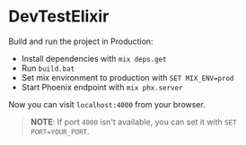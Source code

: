# DevTestElixir

Build and run the project in Production:

  * Install dependencies with `mix deps.get`
  * Run `build.bat`
  * Set mix environment to production with `SET MIX_ENV=prod`
  * Start Phoenix endpoint with `mix phx.server`

Now you can visit `localhost:4000` from your browser.

> **NOTE**: If port `4000` isn't available, you can set it with `SET PORT=YOUR_PORT`.